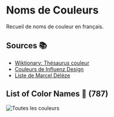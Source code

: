 # Noms de Couleurs

Recueil de noms de couleur en français.

## Sources 📚

- [Wiktionary: Thésaurus couleur](https://fr.wiktionary.org/wiki/Th%C3%A9saurus:couleur/fran%C3%A7ais)
- [Couleurs de Influenz Design](https://influenz.design/mag/couleurs-et-leurs-noms)
- [Liste de Marcel Délèze](https://www.deleze.name/marcel/photo/noms-couleurs/454-couleurs.php)
  
## List of Color Names 🔖 (**787**)

![Toutes les couleurs](colors.svg "Liste de couleur")

